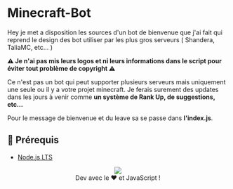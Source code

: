 # Minecraft-Bot
Hey je met a disposition les sources d'un bot de bienvenue que j'ai fait qui reprend le design des bot utiliser par les plus gros serveurs ( Shandera, TaliaMC, etc... )

<strong>⚠️ Je n'ai pas mis leurs logos et ni leurs informations dans le script pour éviter tout problème de copyright ⚠️</strong>

Ce n'est pas un bot qui peut supporter plusieurs serveurs mais uniquement une seule ou il y a votre projet minecraft. Je ferais surement des updates dans les jours à venir comme <strong>un système de Rank Up, de suggestions, etc...</strong>

Pour le message de bienvenue et du leave sa se passe dans <strong>l'index.js</strong>.

## 🚧 Prérequis

- [Node.js LTS](https://nodejs.org/en/download/)


<div align="center"><img src="./2023-04-08 01-31-45.gif"></div>

<div align="center">Dev avec le ❤️ et JavaScript !</div>
